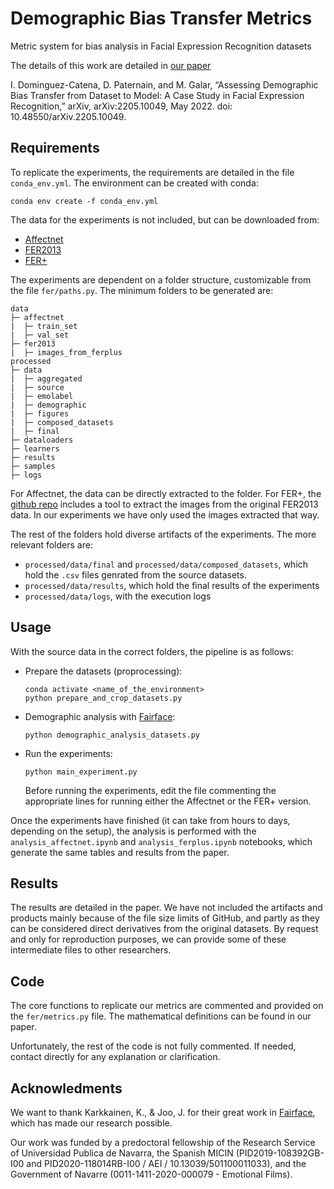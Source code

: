 # Demographic Bias Transfer Metrics

Metric system for bias analysis in Facial Expression Recognition datasets

The details of this work are detailed in [our paper](https://arxiv.org/abs/2205.10049)

I. Dominguez-Catena, D. Paternain, and M. Galar, “Assessing Demographic Bias Transfer from Dataset to Model: A Case Study in Facial Expression Recognition,” arXiv, arXiv:2205.10049, May 2022. doi: 10.48550/arXiv.2205.10049.

## Requirements

To replicate the experiments, the requirements are detailed in the file `conda_env.yml`. The environment can be created with conda:

```
conda env create -f conda_env.yml
```

The data for the experiments is not included, but can be downloaded from:

- [Affectnet](http://mohammadmahoor.com/affectnet/)
- [FER2013](https://www.kaggle.com/c/challenges-in-representation-learning-facial-expression-recognition-challenge/data)
- [FER+](https://github.com/Microsoft/FERPlus)

The experiments are dependent on a folder structure, customizable from the file `fer/paths.py`. The minimum folders to be generated are:

```
data
├─ affectnet
|  ├─ train_set
|  ├─ val_set
├─ fer2013
|  ├─ images_from_ferplus
processed
├─ data
|  ├─ aggregated
|  ├─ source
|  ├─ emolabel
|  ├─ demographic
|  ├─ figures
|  ├─ composed_datasets
|  ├─ final
├─ dataloaders
├─ learners
├─ results
├─ samples
├─ logs
```

For Affectnet, the data can be directly extracted to the folder. For FER+, the [github repo](https://github.com/Microsoft/FERPlus) includes a tool to extract the images from the original FER2013 data. In our experiments we have only used the images extracted that way.

The rest of the folders hold diverse artifacts of the experiments. The more relevant folders are:
- `processed/data/final` and `processed/data/composed_datasets`, which hold the `.csv` files genrated from the source datasets.
- `processed/data/results`, which hold the final results of the experiments
- `processed/data/logs`, with the execution logs

## Usage

With the source data in the correct folders, the pipeline is as follows:

- Prepare the datasets (proprocessing):
  ```
  conda activate <name_of_the_environment>
  python prepare_and_crop_datasets.py 
  ```

- Demographic analysis with [Fairface](https://github.com/joojs/fairface):
  ```
  python demographic_analysis_datasets.py 
  ```

- Run the experiments:
  ```
  python main_experiment.py
  ```
  Before running the experiments, edit the file commenting the appropriate lines for running either the Affectnet or the FER+ version.
  
Once the experiments have finished (it can take from hours to days, depending on the setup), the analysis is performed with the `analysis_affectnet.ipynb` and `analysis_ferplus.ipynb` notebooks, which generate the same tables and results from the paper.

## Results

The results are detailed in the paper. We have not included the artifacts and products mainly because of the file size limits of GitHub, and partly as they can be considered direct derivatives from the original datasets. By request and only for reproduction purposes, we can provide some of these intermediate files to other researchers.

## Code

The core functions to replicate our metrics are commented and provided on the `fer/metrics.py` file. The mathematical definitions can be found in our paper.

Unfortunately, the rest of the code is not fully commented. If needed, contact directly for any explanation or clarification.

## Acknowledments

We want to thank Karkkainen, K., & Joo, J. for their great work in [Fairface](https://github.com/joojs/fairface), which has made our research possible.

Our work was funded by a predoctoral fellowship of the Research Service of Universidad Publica de Navarra, the Spanish MICIN (PID2019-108392GB-I00 and PID2020-118014RB-I00 / AEI / 10.13039/501100011033), and the Government of Navarre (0011-1411-2020-000079 - Emotional Films).
